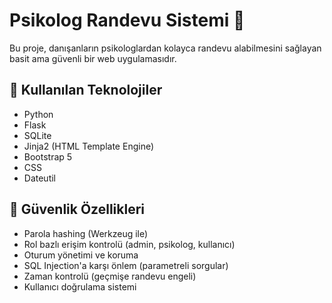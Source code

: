 # Psikolog Randevu Sistemi 🧠

Bu proje, danışanların psikologlardan kolayca randevu alabilmesini sağlayan basit ama güvenli bir web uygulamasıdır.

## 🚀 Kullanılan Teknolojiler

- Python
- Flask
- SQLite
- Jinja2 (HTML Template Engine)
- Bootstrap 5
- CSS
- Dateutil

## 🔐 Güvenlik Özellikleri

- Parola hashing (Werkzeug ile)
- Rol bazlı erişim kontrolü (admin, psikolog, kullanıcı)
- Oturum yönetimi ve koruma
- SQL Injection'a karşı önlem (parametreli sorgular)
- Zaman kontrolü (geçmişe randevu engeli)
- Kullanıcı doğrulama sistemi

